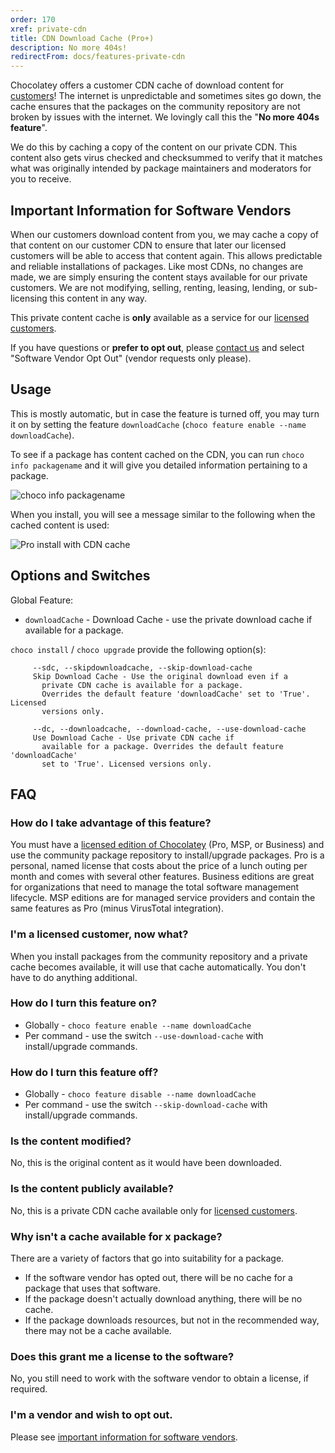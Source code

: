 ```yaml
---
order: 170
xref: private-cdn
title: CDN Download Cache (Pro+)
description: No more 404s!
redirectFrom: docs/features-private-cdn
---
```


Chocolatey offers a customer CDN cache of download content for [customers](https://chocolatey.org/pricing)! The internet is unpredictable and sometimes sites go down, the cache ensures that the packages on the community repository are not broken by issues with the internet. We lovingly call this the "**No more 404s feature**".

We do this by caching a copy of the content on our private CDN. This content also gets virus checked and checksummed to verify that it matches what was originally intended by package maintainers and moderators for you to receive.

## Important Information for Software Vendors

When our customers download content from you, we may cache a copy of that content on our customer CDN to ensure that later our licensed customers will be able to access that content again. This allows predictable and reliable installations of packages. Like most CDNs, no changes are made, we are simply ensuring the content stays available for our private customers. We are not modifying, selling, renting, leasing, lending, or sub-licensing this content in any way.

This private content cache is **only** available as a service for our [licensed customers](https://chocolatey.org/pricing).

If you have questions or **prefer to opt out**, please [contact us](https://chocolatey.org/contact) and select "Software Vendor Opt Out" (vendor requests only please).

## Usage

This is mostly automatic, but in case the feature is turned off, you may turn it on by setting the feature `downloadCache` (`choco feature enable --name downloadCache`).

To see if a package has content cached on the CDN, you can run `choco info packagename` and it will give you detailed information pertaining to a package.

![choco info packagename](/images/choco_info_cached.png)

When you install, you will see a message similar to the following when the cached content is used:

![Pro install with CDN cache](/images/choco_install_cached.png)

## Options and Switches

Global Feature:

* `downloadCache` - Download Cache - use the private download cache if available for a package.


`choco install` / `choco upgrade` provide the following option(s):

~~~
     --sdc, --skipdownloadcache, --skip-download-cache
     Skip Download Cache - Use the original download even if a
       private CDN cache is available for a package.
       Overrides the default feature 'downloadCache' set to 'True'. Licensed 
       versions only.

     --dc, --downloadcache, --download-cache, --use-download-cache
     Use Download Cache - Use private CDN cache if
       available for a package. Overrides the default feature 'downloadCache'
       set to 'True'. Licensed versions only.
~~~

## FAQ

### How do I take advantage of this feature?

You must have a [licensed edition of Chocolatey](https://chocolatey.org/pricing) (Pro, MSP, or Business) and use the community package repository to install/upgrade packages. Pro is a personal, named license that costs about the price of a lunch outing per month and comes with several other features. Business editions are great for organizations that need to manage the total software management lifecycle. MSP editions are for managed service providers and contain the same features as Pro (minus VirusTotal integration).

### I'm a licensed customer, now what?

When you install packages from the community repository and a private cache becomes available, it will use that cache automatically. You don't have to do anything additional.

### How do I turn this feature on?

* Globally - `choco feature enable --name downloadCache`
* Per command - use the switch `--use-download-cache` with install/upgrade commands.

### How do I turn this feature off?

* Globally - `choco feature disable --name downloadCache`
* Per command - use the switch `--skip-download-cache` with install/upgrade commands.

### Is the content modified?

No, this is the original content as it would have been downloaded.

### Is the content publicly available?

No, this is a private CDN cache available only for [licensed customers](https://chocolatey.org/pricing).

### Why isn't a cache available for x package?

There are a variety of factors that go into suitability for a package.

* If the software vendor has opted out, there will be no cache for a package that uses that software.
* If the package doesn't actually download anything, there will be no cache.
* If the package downloads resources, but not in the recommended way, there may not be a cache available.

### Does this grant me a license to the software?

No, you still need to work with the software vendor to obtain a license, if required.

### I'm a vendor and wish to opt out.

Please see [important information for software vendors](#important-information-for-software-vendors).
